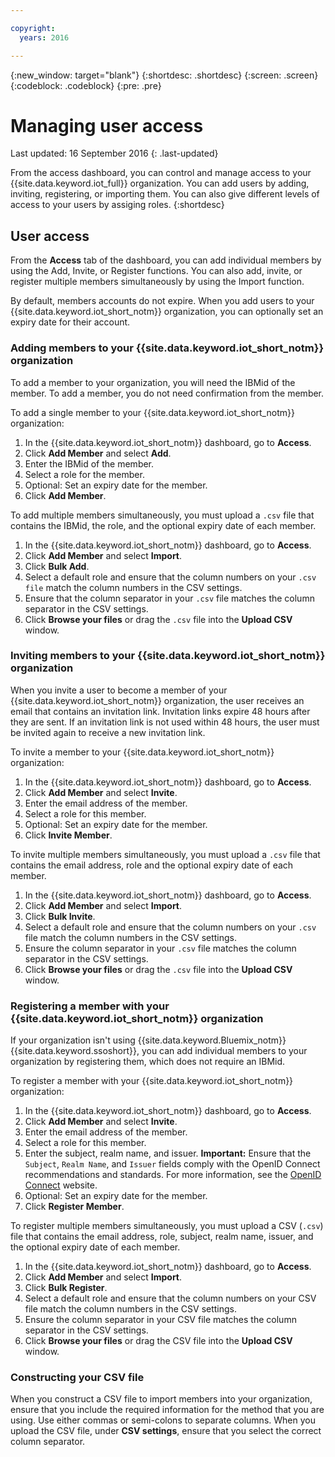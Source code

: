 ```yaml
---

copyright:
  years: 2016

---
```


{:new_window: target="blank"}
{:shortdesc: .shortdesc}
{:screen: .screen}
{:codeblock: .codeblock}
{:pre: .pre}

# Managing user access
Last updated: 16 September 2016
{: .last-updated}

From the access dashboard, you can control and manage access to your {{site.data.keyword.iot_full}} organization. You can add users by adding, inviting, registering, or importing them. You can also give different levels of access to your users by assiging roles.
{:shortdesc}

## User access

From the **Access** tab of the dashboard, you can add individual members by using the Add, Invite, or Register functions. You can also add, invite, or register multiple members simultaneously by using the Import function.

By default, members accounts do not expire. When you add users to your {{site.data.keyword.iot_short_notm}} organization, you can optionally set an expiry date for their account.

### Adding members to your {{site.data.keyword.iot_short_notm}} organization

To add a member to your organization, you will need the IBMid of the member. To add a member, you do not need confirmation from the member.

To add a single member to your {{site.data.keyword.iot_short_notm}} organization:
1. In the {{site.data.keyword.iot_short_notm}} dashboard, go to **Access**.
2. Click **Add Member** and select **Add**.
3. Enter the IBMid of the member.
4. Select a role for the member.
5. Optional: Set an expiry date for the member.
6. Click **Add Member**.

To add multiple members simultaneously, you must upload a `.csv` file that contains the IBMid, the role, and the optional expiry date of each member.
1. In the {{site.data.keyword.iot_short_notm}} dashboard, go to **Access**.
2. Click **Add Member** and select **Import**.
3. Click **Bulk Add**.
4. Select a default role and ensure that the column numbers on your `.csv file` match the column numbers in the CSV settings.
5. Ensure that the column separator in your `.csv` file matches the column separator in the CSV settings.
6. Click **Browse your files** or drag the `.csv` file into the **Upload CSV** window.

### Inviting members to your {{site.data.keyword.iot_short_notm}} organization

When you invite a user to become a member of your {{site.data.keyword.iot_short_notm}} organization, the user receives an email that contains an invitation link. Invitation links expire 48 hours after they are sent. If an invitation link is not used within 48 hours, the user must be invited again to receive a new invitation link.

To invite a member to your {{site.data.keyword.iot_short_notm}} organization:
1. In the {{site.data.keyword.iot_short_notm}} dashboard, go to **Access**.
2. Click **Add Member** and select **Invite**.
3. Enter the email address of the member.
4. Select a role for this member.
5. Optional: Set an expiry date for the member.
6. Click **Invite Member**.

To invite multiple members simultaneously, you must upload a `.csv` file that contains the email address, role and the optional expiry date of each member.
1. In the {{site.data.keyword.iot_short_notm}} dashboard, go to **Access**.
2. Click **Add Member** and select **Import**.
3. Click **Bulk Invite**.
4. Select a default role and ensure that the column numbers on your `.csv` file match the column numbers in the CSV settings.
5. Ensure the column separator in your `.csv` file matches the column separator in the CSV settings.
6. Click **Browse your files** or drag the `.csv` file into the **Upload CSV** window.

### Registering a member with your {{site.data.keyword.iot_short_notm}} organization

If your organization isn't using {{site.data.keyword.Bluemix_notm}} {{site.data.keyword.ssoshort}}, you can add individual members to your organization by registering them, which does not require an IBMid.

To register a member with your {{site.data.keyword.iot_short_notm}} organization:
1. In the {{site.data.keyword.iot_short_notm}} dashboard, go to **Access**.
2. Click **Add Member** and select **Invite**.
3. Enter the email address of the member.
4. Select a role for this member.
5. Enter the subject, realm name, and issuer. 
   **Important:** Ensure that the `Subject`, `Realm Name`, and `Issuer` fields comply with the OpenID Connect recommendations and standards. For more information, see the [OpenID Connect](http://openid.net/connect/) website.
6. Optional: Set an expiry date for the member.
7. Click **Register Member**.

To register multiple members simultaneously, you must upload a CSV (`.csv`) file that contains the email address, role, subject, realm name, issuer, and the optional expiry date of each member.
1. In the {{site.data.keyword.iot_short_notm}} dashboard, go to **Access**.
2. Click **Add Member** and select **Import**.
3. Click **Bulk Register**.
4. Select a default role and ensure that the column numbers on your CSV file match the column numbers in the CSV settings.
5. Ensure the column separator in your CSV file matches the column separator in the CSV settings.
6. Click **Browse your files** or drag the CSV file into the **Upload CSV** window.

### Constructing your CSV file

When you construct a CSV file to import members into your organization, ensure that you include the required information for the method that you are using. Use either commas or semi-colons to separate columns. When you upload the CSV file, under **CSV settings**, ensure that you select the correct column separator.
